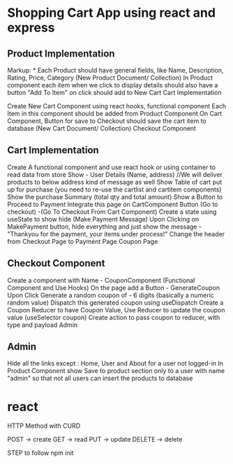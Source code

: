 
# Shopping Cart App using react and express

## Product Implementation

Markup: * Each Product should have general fields, like Name, Description, Rating, Price, Category (New Product Document/ Collection)
In Product component each item when we click to display details should also have a button "Add To Item" on click should add to New Cart
Cart Implementation

Create New Cart Component using react hooks, functional component
Each Item in this component should be added from Product Component
On Cart Component, Button for save to Checkout should save the cart item to database (New Cart Document/ Collection)
Checkout Component

## Cart Implementation

Create A functional component and use react hook or using container to read data from store
Show - User Details (Name, address) //We will deliver products to below address kind of message as well
Show Table of cart put up for purchase (you need to re-use the cartlist and cartitem components)
Show the purchase Summary (total qty and total amount)
Show a Button to Proceed to Payment
Integrate this page on CartComponent Button (Go to checkout) -(Go To Checkout From Cart Component)
Create a state using useState to show hide (Make Payment Message)
Upon Clicking on MakePayment button, hide everything and just show the message - "Thankyou for the payment, your items under process!"
Change the header from Checkout Page to Payment Page
Coupon Page

## Checkout Component

Create a component with Name - CouponComponent (Functional Component and Use Hooks)
On the page add a Button - GenerateCoupon
Upon Click Generate a random coupon of - 6 digits (basically a numeric random value)
Dispatch this generated coupon using useDispatch
Create a Coupon Reducer to have Coupon Value, Use Reducer to update the coupon value (useSelector coupon)
Create action to pass coupon to reducer, with type and payload
Admin

## Admin

Hide all the links except : Home, User and About for a user not logged-in
In Product Component show Save to product section only to a user with name "admin" so that not all users
can insert the products to database

# react
HTTP Method with CURD

POST -> create
GET -> read
PUT -> update
DELETE -> delete

STEP to follow
npm init

